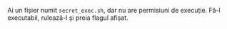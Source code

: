 Ai un fișier numit `secret_exec.sh`, dar nu are permisiuni de execuție. Fă-l executabil, rulează-l și preia flagul afișat.
